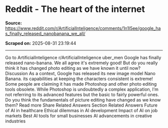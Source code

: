 # Reddit - The heart of the internet

**Source:** https://www.reddit.com/r/ArtificialInteligence/comments/1n1l5ee/google_has_finally_released_nanobanana_we_all/

**Scraped on:** 2025-08-31 23:19:44

---

Go to ArtificialInteligence
r/ArtificialInteligence
uber_men
Google has finally released nano-banana. We all agree it's extremely good! But do you really think it has changed photo editing as we have known it until now?
Discussion
As a context, Google has released its new image model Nano Banana. its capabilities at keeping the characters consistent is extreme!
Some people are claiming it has made Photoshop and other photo editing tools obsolete. While Photoshop is undoubtedly a complex application, I’m not referring to its advanced features but the basic to fairly powerful ones.
Do you think the fundamentals of picture editing have changed as we know them?
Read more
Share
Related Answers Section
Related Answers
Future of AI in healthcare
Ethical dilemmas in AI development
Impact of AI on job markets
Best AI tools for small businesses
AI advancements in creative industries